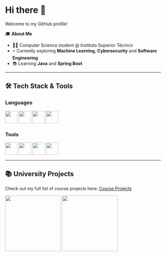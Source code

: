 # Hi there 👋

Welcome to my GitHub profile!

🎓 **About Me**  
- 🧑‍💻 Computer Science student @ Instituto Superior Técnico  
- ⚡ Currently exploring **Machine Learning**, **Cybersecurity** and **Software Engineering**  
- 📚 Learning **Java** and **Spring Boot**

---

## 🛠️ Tech Stack & Tools

### Languages
<img src="https://cdn.jsdelivr.net/gh/devicons/devicon/icons/java/java-original.svg" width="40"/> <img src="https://cdn.jsdelivr.net/gh/devicons/devicon/icons/python/python-original.svg" width="40"/> <img src="https://cdn.jsdelivr.net/gh/devicons/devicon/icons/c/c-original.svg" width="40"/> <img src="https://cdn.jsdelivr.net/gh/devicons/devicon/icons/prolog/prolog-original.svg" width="40"/>

### Tools
<img src="https://cdn.jsdelivr.net/gh/devicons/devicon/icons/mysql/mysql-original.svg" width="40"/> <img src="https://cdn.jsdelivr.net/gh/devicons/devicon/icons/git/git-original.svg" width="40"/> <img src="https://cdn.jsdelivr.net/gh/devicons/devicon/icons/docker/docker-original.svg" width="40"/> <img src="https://cdn.jsdelivr.net/gh/devicons/devicon/icons/linux/linux-original.svg" width="40"/>

---

## 📚 University Projects
Check out my full list of course projects here: [Course Projects](https://github.com/brunobrsr1/ist-projects-portfolio/blob/main/ist.md)

<p align="left">
  <img src="https://github-readme-stats.vercel.app/api?username=brunobrsr1&show_icons=true&theme=dracula" height="180"/>
  <img src="https://github-readme-stats.vercel.app/api/top-langs/?username=brunobrsr1&layout=compact&theme=dracula" height="180"/>
</p>

